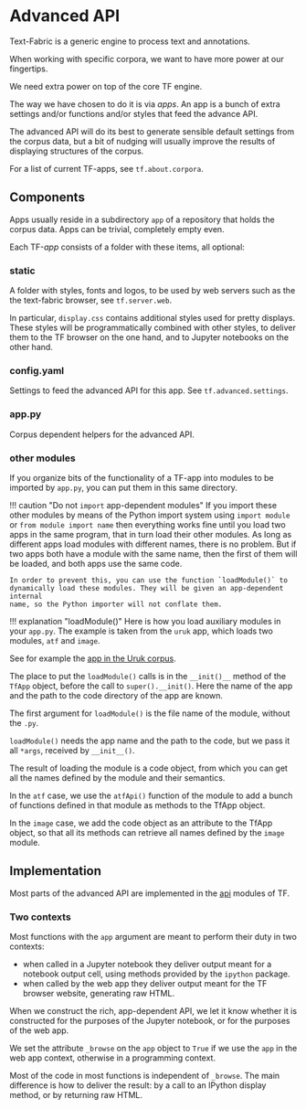 # Advanced API

Text-Fabric is a generic engine to process text and annotations.

When working with specific corpora, we want to have more power at our fingertips.

We need extra power on top of the core TF engine.

The way we have chosen to do it is via *apps*.
An app is a bunch of extra settings and/or functions and/or styles
that feed the advance API.

The advanced API will do its best to generate sensible default settings from
the corpus data, but a bit of nudging will usually improve the results of displaying
structures of the corpus.

For a list of current TF-apps, see `tf.about.corpora`.

## Components

Apps usually reside in a subdirectory `app` of a repository that holds the corpus data.
Apps can be trivial, completely empty even.

Each TF-*app* consists of a folder with these items, all optional:

### static

A folder with styles, fonts and logos, to be used by web servers such as the the
text-fabric browser, see `tf.server.web`.

In particular, `display.css` contains additional styles used for pretty displays.
These styles will be programmatically combined with other styles,
to deliver them to the TF browser on the one hand, and to Jupyter notebooks
on the other hand.

### config.yaml

Settings to feed the advanced API for this app. See `tf.advanced.settings`.

### app.py

Corpus dependent helpers for the advanced API.

### other modules

If you organize bits of the functionality of a TF-app into modules
to be imported by `app.py`, you can put them in this same directory.

!!! caution "Do not `import` app-dependent modules"
    If you import these other modules by means of the Python import system using 
    `import module` or `from module import name` then everything works fine until you
    load two apps in the same program, that in turn load their other modules.
    As long as different apps load modules with different names, there is no problem.
    But if two apps both have a module with the same name, then the first of them
    will be loaded, and both apps use the same code.

    In order to prevent this, you can use the function `loadModule()` to
    dynamically load these modules. They will be given an app-dependent internal
    name, so the Python importer will not conflate them.

!!! explanation "loadModule()"
    Here is how you load auxiliary modules in your `app.py`.
    The example is taken from the `uruk` app, which loads
    two modules, `atf` and `image`.

See for example the
[app in the Uruk corpus](https://github.com/Nino-cunei/uruk/tree/master/app).

The place to put the `loadModule()` calls is in the `__init()__` method of the
`TfApp` object, before the call to `super().__init()`.
Here the name of the app and the path to the code directory of the
app are known.

The first argument for `loadModule()` is the file name of the module,
without the `.py`.

`loadModule()` needs the app name and the path to the code,
but we pass it all `*args`, received by `__init__()`.

The result of loading the module is a code object,
from which you can get all the names defined by the module and their semantics.

In the `atf` case, we use the `atfApi()` function of the module to add 
a bunch of functions defined in that module as methods to the TfApp object.

In the `image` case, we add the code object as an attribute to the TfApp object,
so that all its methods can retrieve all names defined by the `image` module.

## Implementation

Most parts of the advanced API are implemented in the
[api](https://github.com/annotation/text-fabric/blob/master/tf/advanced)
modules of TF.

### Two contexts

Most functions with the `app` argument are meant to perform their duty
in two contexts:

* when called in a Jupyter notebook they deliver output meant
  for a notebook output cell, using methods provided by the `ipython` package.
* when called by the web app they deliver output meant for the TF browser website,
  generating raw HTML.

When we construct the rich, app-dependent API,
we let it know whether it is constructed for the purposes of the Jupyter notebook,
or for the purposes of the web app.

We set the attribute `_browse` on the `app` object to `True` 
if we use the `app` in the web app context, otherwise in a programming context.

Most of the code in most functions is independent of `_browse`.
The main difference is how to deliver the result:
by a call to an IPython display method, or by returning raw HTML.
